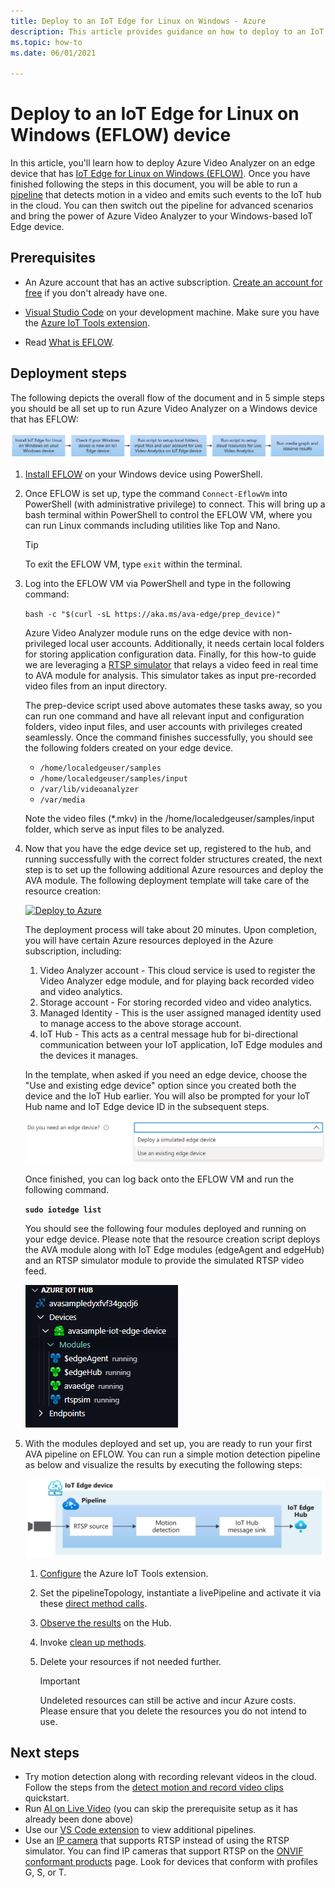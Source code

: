 ```yaml
---
title: Deploy to an IoT Edge for Linux on Windows - Azure
description: This article provides guidance on how to deploy to an IoT Edge for Linux on Windows device.
ms.topic: how-to
ms.date: 06/01/2021

---
```


# Deploy to an IoT Edge for Linux on Windows (EFLOW) device

In this article, you'll learn how to deploy Azure Video Analyzer on an edge device that has [IoT Edge for Linux on Windows (EFLOW)](../../iot-edge/iot-edge-for-linux-on-windows.md). Once you have finished following the steps in this document, you will be able to run a [pipeline](pipeline.md) that detects motion in a video and emits such events to the IoT hub in the cloud. You can then switch out the pipeline for advanced scenarios and bring the power of Azure Video Analyzer to your Windows-based IoT Edge device.

## Prerequisites 

* An Azure account that has an active subscription. [Create an account for free](https://azure.microsoft.com/free/?WT.mc_id=A261C142F) if you don't already have one.

* [Visual Studio Code](https://code.visualstudio.com/) on your development machine. Make sure you have the [Azure IoT Tools extension](https://marketplace.visualstudio.com/items?itemName=vsciot-vscode.azure-iot-tools).
* Read [What is EFLOW](../../iot-edge/iot-edge-for-linux-on-windows.md).

## Deployment steps

The following depicts the overall flow of the document and in 5 simple steps you should be all set up to run Azure Video Analyzer on a Windows device  that has EFLOW:

![IoT Edge for Linux on Windows (EFLOW) diagram](./media/deploy-iot-edge-linux-on-windows/eflow.png)

1. [Install EFLOW](../../iot-edge/how-to-install-iot-edge-on-windows.md) on your Windows device using PowerShell.


1. Once EFLOW is set up, type the command `Connect-EflowVm` into PowerShell (with administrative privilege) to connect. This will bring up a bash terminal within PowerShell to control the EFLOW VM, where you can run Linux commands including utilities like Top and Nano. 

    > [!TIP] 
    > To exit the EFLOW VM, type `exit` within the terminal.

1. Log into the EFLOW VM via PowerShell and type in the following command:

    `bash -c "$(curl -sL https://aka.ms/ava-edge/prep_device)"`

    Azure Video Analyzer module runs on the edge device with non-privileged local user accounts. Additionally, it needs certain local folders for storing application configuration data. Finally, for this how-to guide we are leveraging a [RTSP simulator](https://github.com/Azure/video-analyzer/tree/main/edge-modules/sources/rtspsim-live555) that relays a video feed in real time to AVA module for analysis. This simulator takes as input pre-recorded video files from an input directory. 

    The prep-device script used above automates these tasks away, so you can run one command and have all relevant input and configuration folders, video input files, and user accounts with privileges created seamlessly. Once the command finishes successfully, you should see the following folders created on your edge device. 

    * `/home/localedgeuser/samples`
    * `/home/localedgeuser/samples/input`
    * `/var/lib/videoanalyzer`
    * `/var/media`

    Note the video files (*.mkv) in the /home/localedgeuser/samples/input folder, which serve as input files to be analyzed. 
1. Now that you have the edge device set up, registered to the hub, and running successfully with the correct folder structures created, the next step is to set up the following additional Azure resources and deploy the AVA module. The following deployment template will take care of the resource creation:

    [![Deploy to Azure](https://aka.ms/deploytoazurebutton)](https://aka.ms/ava-click-to-deploy)
    
    The deployment process will take about 20 minutes. Upon completion, you will have certain Azure resources deployed in the Azure subscription, including:

    1. Video Analyzer account - This cloud service is used to register the Video Analyzer edge module, and for playing back recorded video and video analytics.
    1. Storage account - For storing recorded video and video analytics.
    1. Managed Identity - This is the user assigned managed identity used to manage access to the above storage account.
    1. IoT Hub - This acts as a central message hub for bi-directional communication between your IoT application, IoT Edge modules and the devices it manages.

    In the template, when asked if you need an edge device, choose the "Use and existing edge device" option since you created both the device and the IoT Hub earlier. You will also be prompted for your IoT Hub name and IoT Edge device ID in the subsequent steps.  
    
    ![Use Existing Device](./media/deploy-iot-edge-linux-on-windows/use-existing-device.png) 

    Once finished, you can log back onto the EFLOW VM and run the following command.

    **`sudo iotedge list`**

    You should see the following four modules deployed and running on your edge device. Please note that the resource creation script deploys the AVA module along with IoT Edge modules (edgeAgent and edgeHub) and an RTSP simulator module to provide the simulated RTSP video feed.
    
    ![Deployed Modules](./media/vscode-common-screenshots/avaedge-module.png)
1. With the modules deployed and set up, you are ready to run your first AVA pipeline on EFLOW. You can run a simple motion detection pipeline as below and visualize the results by executing the following steps:

    ![Video Analyzer based on motion detection](./media/get-started-detect-motion-emit-events/motion-detection.svg)

    1. [Configure](get-started-detect-motion-emit-events.md#prepare-to-monitor-the-modules) the Azure IoT Tools extension.
    1. Set the pipelineTopology, instantiate a livePipeline and activate it via these [direct method calls](get-started-detect-motion-emit-events.md#use-direct-method-calls).
    1. [Observe the results](get-started-detect-motion-emit-events.md#observe-results) on the Hub.
    1. Invoke [clean up methods](get-started-detect-motion-emit-events.md#deactivate-the-live-pipeline).
    1. Delete your resources if not needed further.

        > [!IMPORTANT]
        > Undeleted resources can still be active and incur Azure costs. Please ensure that you delete the resources you do not intend to use.
        
## Next steps

* Try motion detection along with recording relevant videos in the cloud. Follow the steps from the [detect motion and record video clips](detect-motion-record-video-edge-devices.md) quickstart.
* Run [AI on Live Video](analyze-live-video-use-your-model-http.md#overview) (you can skip the prerequisite setup as it has already been done above)
* Use our [VS Code extension](https://marketplace.visualstudio.com/items?itemName=ms-azuretools.live-video-analytics-edge) to view additional pipelines.
* Use an [IP camera](https://en.wikipedia.org/wiki/IP_camera)  that supports RTSP instead of using the RTSP simulator. You can find IP cameras that support RTSP on the [ONVIF conformant products](https://www.onvif.org/conformant-products/) page. Look for devices that conform with profiles G, S, or T.
